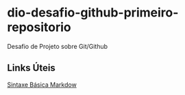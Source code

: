 # dio-desafio-github-primeiro-repositorio
Desafio de Projeto sobre Git/Github

## Links Úteis
[Sintaxe Básica Markdow](https://www.markdownguide.org/getting-started/)
